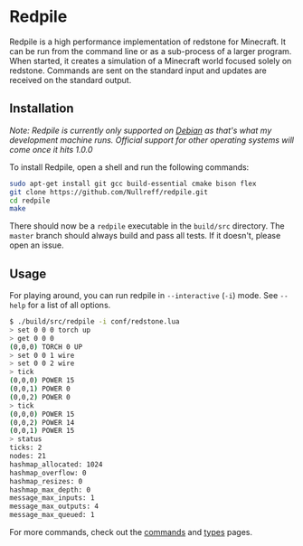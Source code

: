 Redpile
=======

Redpile is a high performance implementation of redstone for Minecraft.
It can be run from the command line or as a sub-process of a larger program.
When started, it creates a simulation of a Minecraft world focused solely on redstone.
Commands are sent on the standard input and updates are received on the standard output.

Installation
------------

*Note: Redpile is currently only supported on [Debian](https://www.debian.org/) as that's what my development machine runs.
Official support for other operating systems will come once it hits 1.0.0*

To install Redpile, open a shell and run the following commands:

~~~bash
sudo apt-get install git gcc build-essential cmake bison flex
git clone https://github.com/Nullreff/redpile.git
cd redpile
make
~~~

There should now be a `redpile` executable in the `build/src` directory.
The `master` branch should always build and pass all tests.
If it doesn't, please open an issue.

Usage
-----

For playing around, you can run redpile in `--interactive` (`-i`) mode.
See `--help` for a list of all options.

~~~bash
$ ./build/src/redpile -i conf/redstone.lua
> set 0 0 0 torch up
> get 0 0 0
(0,0,0) TORCH 0 UP
> set 0 0 1 wire
> set 0 0 2 wire
> tick
(0,0,0) POWER 15
(0,0,1) POWER 0
(0,0,2) POWER 0
> tick
(0,0,0) POWER 15
(0,0,2) POWER 14
(0,0,1) POWER 15
> status
ticks: 2
nodes: 21
hashmap_allocated: 1024
hashmap_overflow: 0
hashmap_resizes: 0
hashmap_max_depth: 0
message_max_inputs: 1
message_max_outputs: 4
message_max_queued: 1
~~~

For more commands, check out the [commands](commands.md) and [types](types.md) pages.

